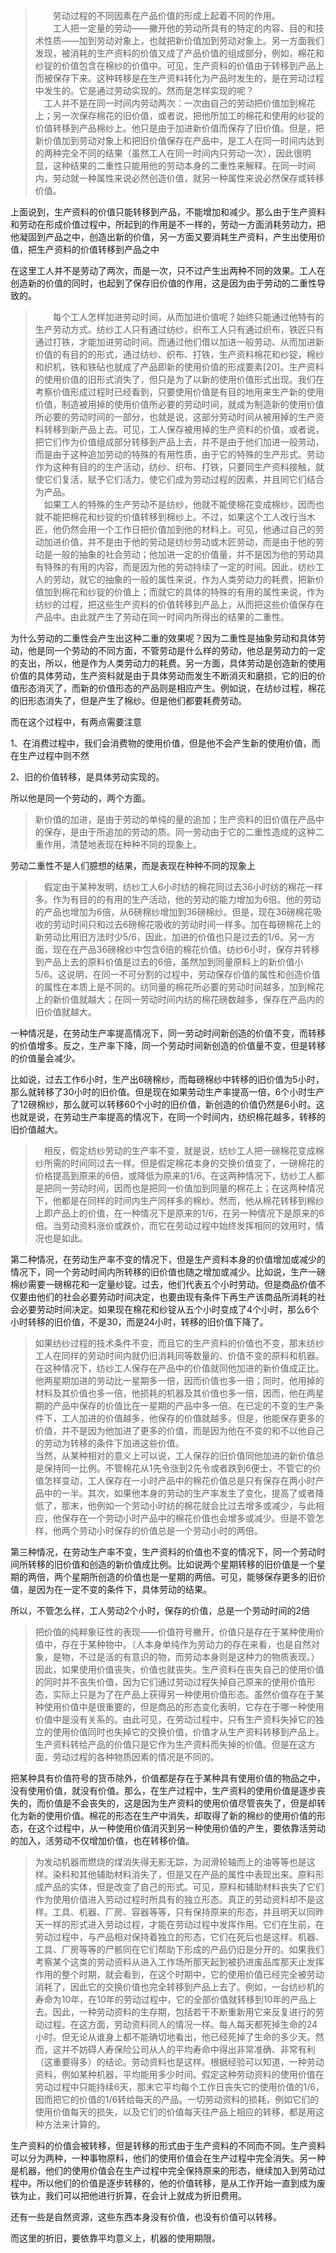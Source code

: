 <blockquote data-pid="-ILT502C">　　劳动过程的不同因素在产品价值的形成上起着不同的作用。<br>　　工人把一定量的劳动——撇开他的劳动所具有的特定的内容、目的和技术性质——加到劳动对象上，也就把新价值加到劳动对象上。另一方面我们发现，被消耗的生产资料的价值又成了产品价值的组成部分，例如，棉花和纱锭的价值包含在棉纱的价值中。可见，生产资料的价值由于转移到产品上而被保存下来。这种转移是在生产资料转化为产品时发生的，是在劳动过程中发生的。它是通过劳动实现的。然而是怎样实现的呢？<br>　工人并不是在同一时间内劳动两次：一次由自己的劳动把价值加到棉花上；另一次保存棉花的旧价值，或者说，把他所加工的棉花和使用的纱锭的价值转移到产品棉纱上。他只是由于加进新价值而保存了旧价值。但是，把新价值加到劳动对象上和把旧价值保存在产品中，是工人在同一时间内达到的两种完全不同的结果（虽然工人在同一时间内只劳动一次），因此很明显，这种结果的二重性只能用他的劳动本身的二重性来解释。在同一时间内，劳动就一种属性来说必然创造价值，就另一种属性来说必然保存或转移价值。</blockquote><p data-pid="NGYTganO">上面说到，生产资料的价值只能转移到产品，不能增加和减少。那么由于生产资料和劳动在形成价值过程中，所起到的作用是不一样的，劳动一方面消耗劳动力，把他凝固到产品之中，创造出新的价值，另一方面又要消耗生产资料，产生出使用价值，把生产资料的价值转移到产品之中</p><p data-pid="Txv4vliG">在这里工人并不是劳动了两次，而是一次，只不过产生出两种不同的效果。工人在创造新的价值的同时，也起到了保存旧价值的作用，这是因为由于劳动的二重性导致的。</p><blockquote data-pid="Snm0dKiD">　　每个工人怎样加进劳动时间，从而加进价值呢？始终只能通过他特有的生产劳动方式。纺纱工人只有通过纺纱，织布工人只有通过织布，铁匠只有通过打铁，才能加进劳动时间。而通过他们借以加进一般劳动、从而加进新价值的有目的的形式，通过纺纱、织布、打铁，生产资料棉花和纱锭，棉纱和织机，铁和铁砧也就成了产品即新的使用价值的形成要素[20]。生产资料的使用价值的旧形式消失了，但只是为了以新的使用价值形式出现。我们在考察价值形成过程时已经看到，只要使用价值是有目的地用来生产新的使用价值，制造被用掉的使用价值所必要的劳动时间，就成为制造新的使用价值所必要的劳动时间的一部分，也就是说，这部分劳动时间从被用掉的生产资料转移到新产品上去。可见，工人保存被用掉的生产资料的价值，或者说，把它们作为价值组成部分转移到产品上去，并不是由于他们加进一般劳动，而是由于这种追加劳动的特殊的有用性质，由于它的特殊的生产形式。劳动作为这种有目的的生产活动，纺纱、织布、打铁，只要同生产资料接触，就使它们复活，赋予它们活力，使它们成为劳动过程的因素，并且同它们结合为产品。<br>　如果工人的特殊的生产劳动不是纺纱，他就不能使棉花变成棉纱，因而也就不能把棉花和纱锭的价值转移到棉纱上。不过，如果这个工人改行当木匠，他仍然会用一个工作日把价值加到他的材料上。可见，他通过自己的劳动加进价值，并不是由于他的劳动是纺纱劳动或木匠劳动，而是由于他的劳动是一般的抽象的社会劳动；他加进一定的价值量，并不是因为他的劳动具有特殊的有用的内容，而是因为他的劳动持续了一定的时间。因此，纺纱工人的劳动，就它的抽象的一般的属性来说，作为人类劳动力的耗费，把新价值加到棉花和纱锭的价值上；而就它的具体的特殊的有用的属性来说，作为纺纱的过程，把这些生产资料的价值转移到产品上，从而把这些价值保存在产品中。由此就产生了劳动在同一时间内所得出的结果的二重性。</blockquote><p data-pid="s7RkMbDH">为什么劳动的二重性会产生出这种二重的效果呢？因为二重性是抽象劳动和具体劳动，他是同一个劳动的不同方面，不管劳动是什么样的劳动，他总是劳动力的一定的支出，所以，他是作为人类劳动力的耗费。另一方面，具体劳动是创造新的使用价值的具体劳动，生产资料就是由于具体劳动而发生不断消灭和磨损，它的旧的价值形态消灭了，而新的价值形态的产品则是相应产生。例如说，在纺纱过程，棉花的旧形态消失了，但是产生了棉纱。但是他们都要耗费劳动。</p><p data-pid="1LOs_Dqh">而在这个过程中，有两点需要注意</p><p data-pid="zmF9-lbv">1、在消费过程中，我们会消费物的使用价值，但是他不会产生新的使用价值，而在生产过程中则不然</p><p data-pid="5tgNOUY9">2、旧的价值转移，是具体劳动实现的。</p><p data-pid="2Hf4zZ3n">所以他是同一个劳动的，两个方面。</p><blockquote data-pid="JwPOOA0A">新价值的加进，是由于劳动的单纯的量的追加；生产资料的旧价值在产品中的保存，是由于所追加的劳动的质。同一劳动由于它的二重性造成的这种二重作用，清楚地表现在种种不同的现象上。</blockquote><p data-pid="ra2D4ykl">劳动二重性不是人们臆想的结果，而是表现在种种不同的现象上</p><blockquote data-pid="wwWKDTGk">　假定由于某种发明，纺纱工人6小时纺的棉花同过去36小时纺的棉花一样多。作为有目的的有用的生产活动，他的劳动的能力增加为6倍。他的劳动的产品也增加为6倍，从6磅棉纱增加到36磅棉纱。但是，现在36磅棉花吸收的劳动时间只和过去6磅棉花吸收的劳动时间一样多。加在每磅棉花上的新劳动比用旧方法时少5/6，因此，加进的价值也只是过去的1/6。另一方面，现在在产品36磅棉纱中包含6倍的棉花价值。纺纱6小时，保存并转移到产品上去的原料价值是过去的6倍，虽然加到同量原料上的新价值小5/6。这说明，在同一不可分割的过程中，劳动保存价值的属性和创造价值的属性在本质上是不同的。纺同量的棉花所必要的劳动时间越多，加到棉花上的新价值就越大；在同一劳动时间内纺的棉花磅数越多，保存在产品内的旧价值就越大。</blockquote><p data-pid="juhflo1a">一种情况是，在劳动生产率提高情况下，同一劳动时间新创造的价值不变，而转移的价值增多。反之，生产率下降，同一个劳动时间新创造的价值量不变，但是转移的价值量会减少。</p><p data-pid="ftz3pWg6">比如说，过去工作6小时，生产出6磅棉纱，而每磅棉纱中转移的旧价值为5小时，那么就转移了30小时的旧价值。但是现在如果劳动生产率提高一倍，6个小时生产了12磅棉纱，那么就可以转移60个小时的旧价值，新创造的价值仍然是6小时。这也就是说，在劳动生产率提高的情况下，在同一个时间内，纺织棉花越多，转移的旧价值越大。</p><blockquote data-pid="Mw91nzlt">　相反，假定纺纱劳动的生产率不变，就是说，纺纱工人把一磅棉花变成棉纱所需的时间同过去一样。但是假定棉花本身的交换价值变了，一磅棉花的价格提高到原来的6倍，或降低为原来的1/6。在这两种情况下，纺纱工人都是把同一劳动时间，因而也是把同一价值加到同量的棉花上；在这两种情况下，他都是在同样的时间内生产同样多的棉纱。然而，他从棉花转移到棉纱上即产品上的价值，在一种情况下是原来的1/6，在另一种情况下是原来的6倍。当劳动资料涨价或跌价，而它在劳动过程中始终发挥相同的效用时，情况也是如此。</blockquote><p data-pid="hzEmLl_M">第二种情况，在劳动生产率不变的情况下，但是生产资料本身的价值增加或减少的情况下，同一个劳动时间内所转移的旧价值也随之增加或减少。比如说，生产一磅棉纱需要一磅棉花和一定量纱锭。过去，他们代表五个小时劳动。但是商品价值不仅要由他们的社会必要劳动时间决定，也要由现有条件下再生产该商品所消耗的社会必要劳动时间决定。如果现在棉花和纱锭从五个小时变成了4个小时，那么6个小时转移的旧价值，不是30，而是24小时，转移的旧价值下降了。</p><blockquote data-pid="MvccYyOi">如果纺纱过程的技术条件不变，而且它的生产资料的价值也不变，那末纺纱工人在同样的劳动时间内就仍旧消耗同等数量的、价值不变的原料和机器。在这种情况下，纺纱工人保存在产品中的价值就同他加进的新价值成正比。他两星期加进的劳动比一星期多一倍，因而价值也多一倍；同时，他用掉的材料及其价值也多一倍，他损耗的机器及其价值也多一倍，因而，他在两星期的产品中保存的价值比在一星期的产品中多一倍。在已定的不变的生产条件下，工人加进的价值越多，他保存的价值就越多。但是，他能保存更多的价值，并不是因为他加进了更多的价值，而是因为他在不变的和不以他自己的劳动为转移的条件下加进这些价值。<br>当然，从某种相对的意义上可以说，工人保存的旧价值同他加进的新价值总是保持同一比例。不管棉花从1先令涨到2先令或者跌到6便士，不管它的价值怎样变动，工人保存在一小时产品中的棉花价值总是只有保存在两小时产品中的一半。其次，如果他本身的劳动的生产率发生了变化，提高了或者降低了，那末，他例如一个劳动小时纺的棉花就会比过去增多或减少，与此相应，他保存在一个劳动小时产品中的棉花价值也会增多或减少。但是不管怎样，他两个劳动小时保存的价值总是一个劳动小时的两倍。</blockquote><p data-pid="i4aVyMcH">第三种情况，在劳动生产率不变，生产资料的价值也不变的情况下，同一个劳动时间所转移的旧价值和创造的新价值成比例。比如说两个星期转移的旧价值是一个星期的两倍，两个星期所创造的价值也是一星期的两倍。可见，能够保存更多的旧价值，是因为在一定不变的条件下，具体劳动的结果。</p><p data-pid="Goixr5mC">所以，不管怎么样，工人劳动2个小时，保存的价值，总是一个劳动时间的2倍</p><blockquote data-pid="de3CsiTX">把价值的纯粹象征性的表现——价值符号撇开，价值只是存在于某种使用价值中，存在于某种物中。（人本身单纯作为劳动力的存在来看，也是自然对象，是物，不过是活的有意识的物，而劳动本身则是这种力的物质表现。）因此，如果使用价值丧失，价值也就丧失。生产资料在丧失自己的使用价值的同时并不丧失价值，因为它们通过劳动过程失掉自己原来的使用价值形态，实际上只是为了在产品上获得另一种使用价值形态。虽然价值存在于某种使用价值中是很重要的，但是商品的形态变化表明，它存在于哪一种使用价值中是没有关系的。由此可见，在劳动过程中，只有生产资料失掉它的独立的使用价值同时也失掉它的交换价值，价值才从生产资料转移到产品上。生产资料转给产品的价值只是它作为生产资料而失掉的价值。但是在这方面，劳动过程的各种物质因素的情况是不同的。</blockquote><p data-pid="GmqYU6mb">把某种具有价值符号的货币除外，价值都是存在于某种具有使用价值的物品之中，没有使用价值，就没有价值。那么，在生产过程中，生产资料的使用价值是逐步丧失的，而价值是不会丧失的，这是因为生产资料的使用价值尽管丧失了，但是却转化为新的使用价值。棉花的形态在生产中消失，却取得了新的棉纱的使用价值的形态，在这个过程中，从一种使用价值消灭到另一种使用价值的产生，要依靠活劳动的加入，活劳动不仅增加价值，也在转移价值。</p><blockquote data-pid="W35uUsCL">为发动机器而燃烧的煤消失得无影无踪，为润滑轮轴而上的油等等也是这样。染料和其他辅助材料消失了，但是又在产品的属性中表现出来。原料形成产品的实体，但是改变了自己的形式。可见，原料和辅助材料丧失了它们作为使用价值进入劳动过程时所具有的独立形态。真正的劳动资料却不是这样。工具、机器、厂房、容器等等，只有保持原来的形态，并且明天以同昨天一样的形式进入劳动过程，才能在劳动过程中发挥作用。它们在生前，在劳动过程中，与产品相对保持着独立的形态，它们在死后也是这样。机器、工具、厂房等等的尸骸同在它们帮助下形成的产品仍旧是分开的。如果我们考察某个这类的劳动资料从进入工作场所那天起到被扔进废品库那天止发挥作用的整个时期，就会看到，在这个时期中，它的使用价值已经完全被劳动消耗了，因此它的交换价值也完全转移到产品上去了。例如，一台纺纱机的寿命为10年，在10年的劳动过程中，它的全部价值就转移到10年的产品上去。因此，一种劳动资料的生存期，包括若干不断重新用它来反复进行的劳动过程。在这方面，劳动资料同人的情况一样。每人每天都死掉生命的24小时。但无论从谁身上都不能确切地看出，他已经死掉了生命的多少天。然而，这并不妨碍人寿保险公司从人的平均寿命中得出非常准确、非常有利（这重要得多）的结论。劳动资料也是这样。根据经验可以知道，一种劳动资料，例如某种机器，平均能用多少时间。假定这种劳动资料的使用价值在劳动过程中只能持续6天，那末它平均每个工作日丧失它的使用价值的1/6，因而把它的价值的1/6转给每天的产品。一切劳动资料的损耗，例如它们的使用价值每天的损失，以及它们的价值每天往产品上相应的转移，都是用这种方法来计算的。</blockquote><p data-pid="HyNNUOsV">生产资料的价值会被转移，但是转移的形式由于生产资料的不同而不同。生产资料可以分为两种，一种事物原料，他们的使用价值会在生产过程中完全消失。另一种是机器，他们的使用价值会在生产过程中完全保持原来的形态，继续加入到劳动过程中。所以他们的价值是逐步转移的，他的价值转移，是从工作开始一直到成为废铁为止，我们可以把他进行折算，在会计上就成为折旧费用。</p><p data-pid="0L2WLx9K">还有一些是自然资源，这些东西本身没有价值，也没有价值可以转移。</p><p data-pid="_1Q8qz6g">而这里的折旧，要依靠平均意义上，机器的使用期限。</p><p></p><p></p><p></p><p></p>